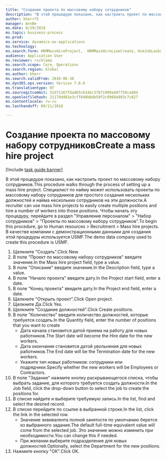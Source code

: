 ```yaml
--- 
title: "Создание проекта по массовому набору сотрудников"
description: "В этой процедуре показано, как настроить проект по массовому набору сотрудников."
author: kherr75
manager: AnnBe
ms.date: 8/29/2018
ms.topic: business-process
ms.prod: 
ms.service: dynamics-ax-applications
ms.technology: 
ms.search.form: HRMMassHireProject,  HRMMassHireLineCreate, HcmJobLookup
audience: Application User
ms.reviewer: rschloma
ms.search.scope: Core, Operations
ms.search.region: Global
ms.author: kherr
ms.search.validFrom: 2016-06-30
ms.dyn365.ops.version: Version 7.0.0
ms.translationtype: HT
ms.sourcegitcommit: 32d71167fdad65cb1dec37671999a497759ca484
ms.openlocfilehash: 21179dd81e3cff648b8db59f2c9969a993c7c827
ms.contentlocale: ru-ru
ms.lasthandoff: 09/11/2018

---
```

# <a name="create-a-mass-hire-project"></a><span data-ttu-id="97689-103">Создание проекта по массовому набору сотрудников</span><span class="sxs-lookup"><span data-stu-id="97689-103">Create a mass hire project</span></span>

[!include [task guide banner](../../includes/task-guide-banner.md)]

<span data-ttu-id="97689-104">В этой процедуре показано, как настроить проект по массовому набору сотрудников.</span><span class="sxs-lookup"><span data-stu-id="97689-104">This procedure walks through the process of setting up a mass hire project.</span></span> <span data-ttu-id="97689-105">Специалист по найму может использовать проекты по массовому набору сотрудников для простого создания нескольких должностей и найма нескольких сотрудников на эти должности.</span><span class="sxs-lookup"><span data-stu-id="97689-105">A recruiter can use mass hire projects to easily create multiple positions and hire a number of workers into those positions.</span></span> <span data-ttu-id="97689-106">Чтобы начать эту процедуру, перейдите в раздел "Управление персоналом" > "Набор сотрудников" > "Проекты по массовому набору сотрудников".</span><span class="sxs-lookup"><span data-stu-id="97689-106">To begin this procedure, go to Human resources > Recruitment > Mass hire projects.</span></span> <span data-ttu-id="97689-107">В качестве компании с демонстрационными данными для создания этой процедуры используется USMF.</span><span class="sxs-lookup"><span data-stu-id="97689-107">The demo data company used to create this procedure is USMF.</span></span>

1. <span data-ttu-id="97689-108">Щелкните "Создать".</span><span class="sxs-lookup"><span data-stu-id="97689-108">Click New.</span></span>
2. <span data-ttu-id="97689-109">В поле "Проект по массовому набору сотрудников" введите значение.</span><span class="sxs-lookup"><span data-stu-id="97689-109">In the Mass hire project field, type a value.</span></span>
3. <span data-ttu-id="97689-110">В поле "Описание" введите значение.</span><span class="sxs-lookup"><span data-stu-id="97689-110">In the Description field, type a value.</span></span>
4. <span data-ttu-id="97689-111">В поле "Начало проекта" введите дату.</span><span class="sxs-lookup"><span data-stu-id="97689-111">In the Project start field, enter a date.</span></span>
5. <span data-ttu-id="97689-112">В поле "Конец проекта" введите дату.</span><span class="sxs-lookup"><span data-stu-id="97689-112">In the Project end field, enter a date.</span></span>
6. <span data-ttu-id="97689-113">Щелкните "Открыть проект".</span><span class="sxs-lookup"><span data-stu-id="97689-113">Click Open project.</span></span>
7. <span data-ttu-id="97689-114">Щелкните Да.</span><span class="sxs-lookup"><span data-stu-id="97689-114">Click Yes.</span></span>
8. <span data-ttu-id="97689-115">Щелкните "Создание должностей".</span><span class="sxs-lookup"><span data-stu-id="97689-115">Click Create positions.</span></span>
9. <span data-ttu-id="97689-116">В поле "Количество" введите количество должностей, которые требуется создать.</span><span class="sxs-lookup"><span data-stu-id="97689-116">In the Quantity field, enter the number of positions that you want to create</span></span>
    * <span data-ttu-id="97689-117">Дата начала становится датой приема на работу для новых работников.</span><span class="sxs-lookup"><span data-stu-id="97689-117">The Start date will become the Hire date for the new workers.</span></span>  
    * <span data-ttu-id="97689-118">Дата окончания становится датой увольнения для новых работников.</span><span class="sxs-lookup"><span data-stu-id="97689-118">The End date will be the Termination date for the new workers.</span></span>  
    * <span data-ttu-id="97689-119">Укажите тип новых работников: сотрудники или подрядчики.</span><span class="sxs-lookup"><span data-stu-id="97689-119">Specify whether the new workers will be Employees or Contractors.</span></span>  
10. <span data-ttu-id="97689-120">В поле "Задание" нажмите кнопку раскрывающегося списка, чтобы выбрать задание, для которого требуется создать должности.</span><span class="sxs-lookup"><span data-stu-id="97689-120">In the Job field, click the drop-down button to select the job to create the positions for.</span></span>
11. <span data-ttu-id="97689-121">В списке найдите и выберите требуемую запись.</span><span class="sxs-lookup"><span data-stu-id="97689-121">In the list, find and select the desired record.</span></span>
12. <span data-ttu-id="97689-122">В списке перейдите по ссылке в выбранной строке.</span><span class="sxs-lookup"><span data-stu-id="97689-122">In the list, click the link in the selected row.</span></span>
    * <span data-ttu-id="97689-123">Значение эквивалента полной занятости по умолчанию берется из выбранного задания.</span><span class="sxs-lookup"><span data-stu-id="97689-123">The default full-time equivalent value will come from the selected job.</span></span> <span data-ttu-id="97689-124">Это значение можно изменить при необходимости.</span><span class="sxs-lookup"><span data-stu-id="97689-124">You can change this if needed.</span></span>  
    * <span data-ttu-id="97689-125">При желании выберите подразделение для новых должностей.</span><span class="sxs-lookup"><span data-stu-id="97689-125">Optionally, select the Department for the new positions.</span></span>  
13. <span data-ttu-id="97689-126">Нажмите кнопку "OК".</span><span class="sxs-lookup"><span data-stu-id="97689-126">Click OK.</span></span>


